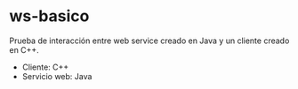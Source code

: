 ws-basico
=========

Prueba de interacción entre web service creado en Java y un cliente creado en C++.

* Cliente: C++
* Servicio web: Java
